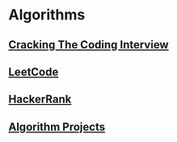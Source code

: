 # Algorithms

## [Cracking The Coding Interview](/CTCI)

## [LeetCode](/LeetCode)

## [HackerRank](/HackerRank)

## [Algorithm Projects](/Projects)
